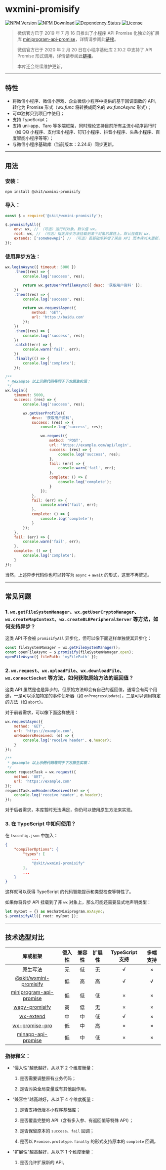 # wxmini-promisify

[![NPM Version](https://img.shields.io/npm/v/@skit/wxmini-promisify.svg?sanitize=true)](https://www.npmjs.com/package/@skit/wxmini-promisify)
[![NPM Download](https://img.shields.io/npm/dm/@skit/wxmini-promisify.svg?sanitize=true)](https://www.npmjs.com/package/@skit/wxmini-promisify)
[![Dependency Status](https://david-dm.org/fudiwei/wxmini-promisify.svg)](https://david-dm.org/fudiwei/wxmini-promisify)
[![License](https://img.shields.io/github/license/fudiwei/wxmini-promisify)](https://mit-license.org/)

> 微信官方已于 2019 年 7 月 16 日推出了小程序 API Promise 化独立的扩展库 [miniprogram-api-promise](https://github.com/wechat-miniprogram/miniprogram-api-promise)，详情请参阅此[链接](https://developers.weixin.qq.com/miniprogram/dev/extended/utils/api-promise.html)。
>
> 微信官方已于 2020 年 2 月 20 日在小程序基础库 2.10.2 中支持了 API Promise 形式调用，详情请参阅此[链接](https://developers.weixin.qq.com/miniprogram/dev/framework/app-service/api.html)。
>
> 本库还会继续维护更新。

---

## 特性

-   将微信小程序、微信小游戏、企业微信小程序中提供的基于回调函数的 API，转化为 Promise 形式（_wx.func_ 将转换成同名的 _wx.funcAsync_ 形式）；
-   可单独拷贝到项目中使用；
-   支持 TypeScript；
-   支持 uni-app、Taro 等多端框架，同时理论支持目前所有主流小程序运行时（如 QQ 小程序、支付宝小程序、钉钉小程序、抖音小程序、头条小程序、百度智能小程序等等）；
-   与微信小程序基础库（当前版本：2.24.6）同步更新。

---

## 用法

### 安装：

```shell
npm install @skit/wxmini-promisify
```

### 导入：

```javascript
const $ = require('@skit/wxmini-promisify');

$.promisifyAll({
    env: wx, // （可选）运行时对象。默认值 wx。
    root: wx, // （可选）指定异步方法挂载到某个对象的属性上。默认挂载到 wx。
    extends: ['someNewApi'] // （可选）若基础库新增了某些 API 而本库尚未更新，可由此传入相应的方法名数组以转换成异步方法。
});
```

### 使用异步方法：

```javascript
wx.loginAsync({ timeout: 5000 })
    .then((res) => {
        console.log('success', res);

        return wx.getUserProfileAsync({ desc: '获取用户资料' });
    })
    .then((res) => {
        console.log('success', res);

        return wx.requestAsync({
            method: 'GET',
            url: 'https://baidu.com'
        });
    })
    .then((res) => {
        console.log('success', res);
    })
    .catch((err) => {
        console.warn('fail', err);
    })
    .finally(() => {
        console.log('complete');
    });

/**
 * @example 以上示例代码等同于下方原生实现：
 */
wx.login({
    timeout: 5000,
    success: (res) => {
        console.log('success', res);

        wx.getUserProfile({
            desc: '获取用户资料',
            success: (res) => {
                console.log('success', res);

                wx.request({
                    method: 'POST',
                    url: 'https://example.com/api/login',
                    success: (res) => {
                        console.log('success', res);
                    },
                    fail: (err) => {
                        console.warn('fail', err);
                    },
                    complete: () => {
                        console.log('complete');
                    }
                });
            },
            fail: (err) => {
                console.warn('fail', err);
            },
            complete: () => {
                console.log('complete');
            }
        });
    },
    fail: (err) => {
        console.warn('fail', err);
    },
    complete: () => {
        console.log('complete');
    }
});
```

当然，上述异步代码你也可以转写为 `async` + `await` 的形式，这里不再赘述。

---

## 常见问题

### 1. `wx.getFileSystemManager`、`wx.getUserCryptoManager`、`wx.createMapContext`、`wx.createBLEPeripheralServer` 等方法，如何支持异步？

这类 API 不会被 `promisifyAll` 异步化，但可以像下面这样单独使其异步化：

```javascript
const fileSystemManager = wx.getFileSystemManager();
const openFileAsync = $.promisify(fileSystemManager.open);
openFileAsync({ filePath: 'myFilePath' });
```

### 2. `wx.request`、`wx.uploadFile`、`wx.downloadFile`、`wx.connectSocket` 等方法，如何获取原始方法的返回值？

这类 API 虽然是也是异步的，但原始方法却会有自己的返回值，通常会有两个用途，一是可以添加特定的事件侦听器（如 `onProgressUpdate`），二是可以调用特定的方法（如 `abort`）。

对于前者需求，可以像下面这样使用：

```javascript
wx.requestAsync({
    method: 'GET',
    url: 'https://example.com',
    onHeadersReceived: (e) => {
        console.log('receive header', e.header);
    }
});

/**
 * @example 以上示例代码等同于下方原生实现：
 */
const requestTask = wx.request({
    method: 'GET',
    url: 'https://example.com'
});
requestTask.onHeadersReceived((e) => {
    console.log('receive header', e.header);
});
```

对于后者需求，本库暂时无法满足，你仍可以使用原生方法来实现。

### 3. 在 TypeScript 中如何使用？

在 `tsconfig.json` 中加入：

```json
{
    "compilerOptions": {
        "types": [
            ...
            "@skit/wxmini-promisify"
        ],
        ...
    }
}
```

这样就可以获得 TypeScript 的代码智能提示和类型检查等特性了。

如果你将异步 API 挂载到了非 `wx` 对象上，那么可能还需要显式地声明类型：

```typescript
let myRoot = {} as WechatMiniprogram.WxAsync;
$.promisifyAll({ root: myRoot });
```

---

## 技术选型对比

|                                                      库或框架                                                       | 侵入性 | 兼容性 | 扩展性 | TypeScript 支持 | 多端支持 |
| :-----------------------------------------------------------------------------------------------------------------: | :----: | :----: | :----: | :-------------: | :------: |
|                                                      原生写法                                                       |   无   |   低   |   无   |        √        |    ×     |
|                        [@skit/wxmini-promisify](https://github.com/fudiwei/wxmini-promisify)                        |   低   |   高   |   高   |        √        |    √     |
|              [miniprogram-api-promise](https://github.com/wechat-miniprogram/miniprogram-api-promise)               |   低   |   低   |   低   |        ×        |    ×     |
| [wepy-promisify](https://github.com/Tencent/wepy/wiki/wepy%E9%A1%B9%E7%9B%AE%E4%B8%AD%E4%BD%BF%E7%94%A8async-await) |   高   |   低   |   无   |        ×        |    ×     |
|                                 [wx-extend](https://github.com/wux-weapp/wx-extend)                                 |   中   |   中   |   低   |        √        |    ×     |
|                           [wx-promise-pro](https://github.com/youngjuning/wx-promise-pro)                           |   低   |   中   |   高   |        ×        |    ×     |
|                         [minapp-api-promise](https://github.com/bigmeow/minapp-api-promise)                         |   低   |   中   |   低   |        ×        |    ×     |

### 指标释义：

-   “侵入性”越低越好，从以下 2 个维度衡量：

    1. 是否需要调整原有业务代码；

    2. 是否污染全局变量或有其他副作用。

-   “兼容性”越高越好，从以下 4 个维度衡量：

    1. 是否支持低版本小程序基础库；

    2. 是否覆盖完整的 API（含有多入参、有返回值等特殊 API）；

    3. 是否保留原本的 `success`、`fail` 回调；

    4. 是否以 `Promise.prototype.finally` 的形式支持原本的 `complete` 回调。

-   "扩展性"越高越好，从以下 1 个维度衡量：

    1. 是否允许扩展新的 API。
